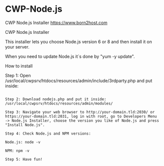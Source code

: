 # CWP-Node.js
CWP Node.js Installer
https://www.born2host.com

CWP Node.js Installer

This installer lets you choose Node.js version 6 or 8 and then install it on your server. 

When you need to update Node.js it\`s done by "yum -y update".

How to install 

Step 1: Open /usr/local/cwpsrv/htdocs/resources/admin/include/3rdparty.php and put inside:

````<li><a href="index.php?module=nodejs"><span class="icon16 icomoon-icon-arrow-right-3"></span>Node.js Installer</a></li>

Step 2: Download nodejs.php and put it inside: /usr/local/cwpsrv/htdocs/resources/admin/modules/ 

Step 3: Navigate your web browser to http://your-domain.tld:2030/ or https://your-domain.tld:2031, log in with root, go to Developers Menu -> Node.js Installer, choose the version you like of Node.js and press "Install Node.js". 

Step 4: Check Node.js and NPM versions: 

Node.js: node -v 

NPM: npm -v 

Step 5: Have fun!
